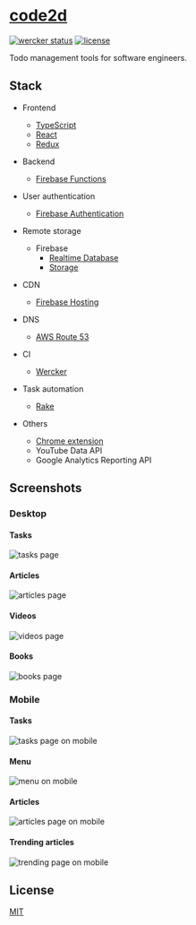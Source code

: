 # [code2d](http://code2d.net)

[![wercker status](https://app.wercker.com/status/aa4ef4ba73e65111e51e0d90049cdf88/s/master "wercker status")](https://app.wercker.com/project/byKey/aa4ef4ba73e65111e51e0d90049cdf88)
[![license](https://img.shields.io/github/license/raviqqe/code2d.svg)](LICENSE)

Todo management tools for software engineers.

## Stack

- Frontend
  - [TypeScript](https://www.typescriptlang.org/)
  - [React](https://reactjs.org/)
  - [Redux](https://github.com/reactjs/redux)

- Backend
  - [Firebase Functions](https://firebase.google.com/docs/functions/)

- User authentication
  - [Firebase Authentication](https://firebase.google.com/docs/auth/)

- Remote storage
  - Firebase
    - [Realtime Database](https://firebase.google.com/docs/database/)
    - [Storage](https://firebase.google.com/docs/storage/)

- CDN
  - [Firebase Hosting](https://firebase.google.com/docs/hosting/)

- DNS
  - [AWS Route 53](https://aws.amazon.com/route53/)

- CI
  - [Wercker](http://www.wercker.com/)

- Task automation
  - [Rake](https://github.com/ruby/rake)

- Others
  - [Chrome extension](https://chrome.google.com/webstore/detail/code2d/fmbpjfldodgfbmhnbpahimhabjmipojd?hl=en)
  - YouTube Data API
  - Google Analytics Reporting API

## Screenshots

### Desktop

#### Tasks

![tasks page](images/screenshots/original/tasks.png)

#### Articles

![articles page](images/screenshots/original/articles.png)

#### Videos

![videos page](images/screenshots/original/videos.png)

#### Books

![books page](images/screenshots/original/books.png)

### Mobile

#### Tasks

![tasks page on mobile](images/screenshots/small/mobile_tasks.png)

#### Menu

![menu on mobile](images/screenshots/small/mobile_menu.png)

#### Articles

![articles page on mobile](images/screenshots/small/mobile_articles.png)

#### Trending articles

![trending page on mobile](images/screenshots/small/mobile_trending.png)

## License

[MIT](LICENSE)
